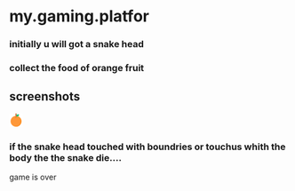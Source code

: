 # my.gaming.platfor
### initially u will got a snake head


### collect the food of orange fruit
## screenshots
![Title screen](https://github.com/Vidyasagar5566/my.gaming.platform/blob/main/orange-juice.png)



### if the snake head touched with boundries or touchus whith the body the the snake die....

game is over
